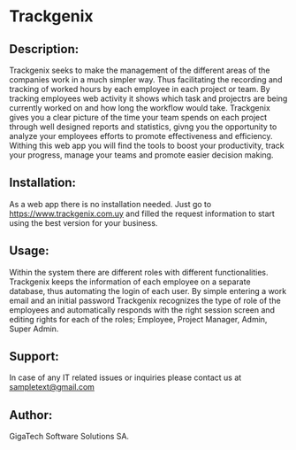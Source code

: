 # Trackgenix

## Description: 
Trackgenix seeks to make the management of the different areas of the companies work in a much simpler way. Thus facilitating the recording and tracking of worked hours by each employee in each project or team. By tracking employees web activity it shows which task and projectrs are being currently worked on and how long the workflow would take. Trackgenix gives you a clear picture of the time your team spends on each project through well designed reports and statistics, givng you the opportunity to analyze your employees efforts to promote effectiveness and efficiency. Withing this web app you will find the tools to boost your productivity, track your progress, manage your teams and promote easier decision making.  

## Installation:
As a web app there is no installation needed. Just go to https://www.trackgenix.com.uy and filled the request information to start using the best version for your business.

## Usage:
Within the system there are different roles with different functionalities. Trackgenix keeps the information of each employee on a separate database, thus automating the login of each user. By simple entering a work email and an initial password Trackgenix recognizes the type of role of the employees and automatically responds with the right session screen and editing rights for each of the roles; Employee, Project Manager, Admin, Super Admin.

## Support:
In case of any IT related issues or inquiries please contact us at sampletext@gmail.com

## Author: 
GigaTech Software Solutions SA.